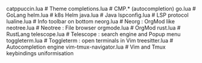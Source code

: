 catppuccin.lua          # Theme
completions.lua         # CMP.* (autocompletion)
go.lua                  # GoLang
helm.lua                # k8s Helm
java.lua                # Java
lspconfig.lua           # LSP protocol
lualine.lua             # Info toolbar on bottom
neorg.lua               # Neorg : OrgMod like
neotree.lua             # Neotree : File browser
orgmode.lua             # OrgMod
rust.lua                # RustLang
telescope.lua           # Telescope : search engine and Popup menu
toggleterm.lua          # Toggleterm : open terminals in Vim
treesitter.lua          # Autocompletion engine
vim-tmux-navigator.lua  # Vim and Tmux keybindings uniformisation
